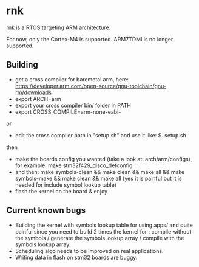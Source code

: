 rnk
===

rnk is a RTOS targeting ARM architecture.

For now, only the Cortex-M4 is supported. ARM7TDMI is no longer supported.


Building
--------

  * get a cross compiler for baremetal arm, here: https://developer.arm.com/open-source/gnu-toolchain/gnu-rm/downloads
  * export ARCH=arm
  * export your cross compiler bin/ folder in PATH
  * export CROSS_COMPILE=arm-none-eabi-
  
or
  * edit the cross compiler path in "setup.sh" and use it like: $. setup.sh
  
then
  * make the boards config you wanted (take a look at: arch/arm/configs), for example: make stm32f429_disco_defconfig
  * and then: make symbols-clean && make clean && make all && make symbols-make && make clean && make all (yes it is painful but it is needed for include symbol lookup table)
  * flash the kernel on the board & enjoy

Current known bugs
------------------

  * Building the kernel with symbols lookup table for using apps/ and quite painful since you need to build 2 times the kernel for : compile without the symbols / generate the symbols lookup array / compile with the symbols lookup array.
  * Scheduling algo needs to be improved on real applications.
  * Writing data in flash on stm32 boards are buggy.
